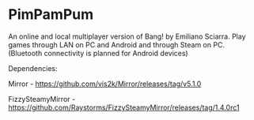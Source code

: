 # PimPamPum
An online and local multiplayer version of Bang! by Emiliano Sciarra. Play games through LAN on PC and Android and through Steam on PC.
(Bluetooth connectivity is planned for Android devices)

Dependencies:

Mirror - https://github.com/vis2k/Mirror/releases/tag/v5.1.0

FizzySteamyMirror - https://github.com/Raystorms/FizzySteamyMirror/releases/tag/1.4.0rc1